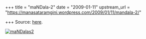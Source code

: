 +++
title = "maNDala-2"
date = "2009-01-11"
upstream_url = "https://manasataramgini.wordpress.com/2009/01/11/mandala-2/"

+++
Source: [here](https://manasataramgini.wordpress.com/2009/01/11/mandala-2/).

[![maNDalas2](https://i0.wp.com/farm4.static.flickr.com/3377/3187835525_fe35360c1c.jpg)](http://www.flickr.com/photos/24766652@N05/3187835525/ "maNDalas2 by somasushma, on Flickr")
